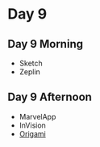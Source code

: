 # Day 9

## Day 9 Morning

- Sketch
- Zeplin

## Day 9 Afternoon

- MarvelApp
- InVision
- [Origami](https://origami.design/)